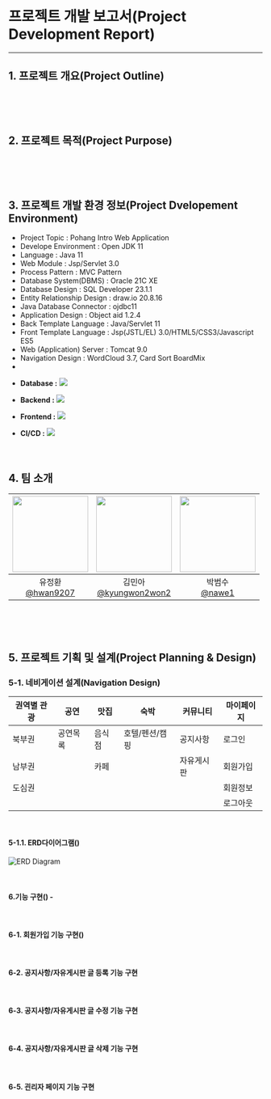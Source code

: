 # 프로젝트 개발 보고서(Project Development Report)
-----------------------------------------------
## 1. 프로젝트 개요(Project Outline)

	
    
<br><br><br>

## 2. 프로젝트 목적(Project Purpose)
    

<br><br><br>

## 3. 프로젝트 개발 환경 정보(Project Dvelopement Environment)

- Project Topic : Pohang Intro Web Application
- Develope Environment : Open JDK 11
- Language : Java 11
- Web Module : Jsp/Servlet 3.0
- Process Pattern : MVC Pattern
- Database System(DBMS) : Oracle 21C XE
- Database Design : SQL Developer 23.1.1
- Entity Relationship Design : draw.io 20.8.16
- Java Database Connector : ojdbc11
- Application Design : Object aid 1.2.4
- Back Template Language : Java/Servlet 11
- Front Template Language : Jsp(JSTL/EL) 3.0/HTML5/CSS3/Javascript ES5
- Web (Application) Server : Tomcat 9.0
- Navigation Design : WordCloud 3.7, Card Sort BoardMix
- 
* **Database :** <img src="https://img.shields.io/badge/mariaDB-003545?style=for-the-badge&logo=mariaDB&logoColor=white"/>
  
* **Backend :**  <img src="https://img.shields.io/badge/oracle-F80000?style=for-the-badge&logo=oracle&logoColor=white"/>
  
* **Frontend :** <img src="https://img.shields.io/badge/javascript-F7DF1E?style=for-the-badge&logo=javascript&logoColor=black"/><br/>
  
* **CI/CD :** <img src="https://img.shields.io/badge/github-181717?style=for-the-badge&logo=github&logoColor=white"> 
<br><br><br>

## 4. 팀 소개
<center>

|<img src="https://avatars.githubusercontent.com/u/160584145?v=4" width="150" height="150"/>|<img src="https://avatars.githubusercontent.com/u/110553201?v=4" width="150" height="150"/>|<img src="https://avatars.githubusercontent.com/u/161221357?v=4" width="150" height="150"/>
|:-:|:-:|:-:|
|유정환<br/>[@hwan9207](https://github.com/hwan9207)|김민아<br/>[@kyungwon2won2](https://github.com/kyungwon2won2)|박범수<br/>[@nawe1](https://github.com/nawe1)|

</center>

<br><br><br>


## 5. 프로젝트 기획 및 설계(Project Planning & Design)

### 5-1. 네비게이션 설계(Navigation Design)

| 권역별 관광 | 공연  | 맛집  | 숙박 | 커뮤니티 | 마이페이지 |
|------------|-----  |------ |-----|---------|------------|
| 북부권    | 공연목록 | 음식점|호텔/펜션/캠핑 | 공지사항    |로그인
| 남부권    |         | 카페  |               | 자유게시판 | 회원가입  
| 도심권    |         |       |              |            | 회원정보
|           |         |      |               |            | 로그아웃       
<br>

#### 5-1.1. ERD다이어그램() 
![ERD Diagram](https://github.com/nawe1/team01/assets/161221357/0fef539e-aca0-4703-92b4-efdc3ef92224)


<br>

#### 6.기능 구현() - 

<br>

####  6-1. 회원가입 기능 구현()

<br>

#### 6-2. 공지사항/자유게시판 글 등록 기능 구현

<br>



#### 6-3. 공지사항/자유게시판 글 수정 기능 구현

<br>

#### 6-4. 공지사항/자유게시판 글 삭제 기능 구현

<br>

#### 6-5. 괸리자 페이지 기능 구현

<br>
